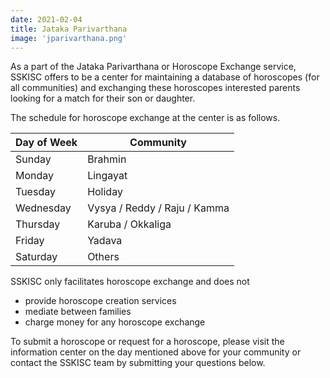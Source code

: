```yaml
---
date: 2021-02-04
title: Jataka Parivarthana
image: 'jparivarthana.png'
---
```


As a part of the Jataka Parivarthana or Horoscope Exchange service, SSKISC offers to be a center for maintaining a database of horoscopes (for all communities) and exchanging these horoscopes interested parents looking for a match for their son or daughter.

The schedule for horoscope exchange at the center is as follows.

| Day of Week | Community                    |
| ----------- | ---------------------------- |
| Sunday      | Brahmin                      |
| Monday      | Lingayat                     |
| Tuesday     | Holiday                      |
| Wednesday   | Vysya / Reddy / Raju / Kamma |
| Thursday    | Karuba / Okkaliga            |
| Friday      | Yadava                       |
| Saturday    | Others                       |

SSKISC only facilitates horoscope exchange and does not

- provide horoscope creation services
- mediate between families
- charge money for any horoscope exchange

To submit a horoscope or request for a horoscope, please visit the information center on the day mentioned above for your community or contact the SSKISC team by submitting your questions below.

<Contact Form>